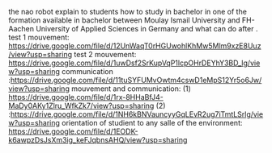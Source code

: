 the nao robot explain to students how to study in bachelor in one of the formation available in bachelor between Moulay Ismail University and FH-Aachen University of Applied Sciences in Germany and what can do after .
test 1 mouvement: https://drive.google.com/file/d/12UnWaqT0rHGUwohlKhMw5Mlm9xzE8Uuz/view?usp=sharing
test 2 mouvement: https://drive.google.com/file/d/1uwDsf2SrKupVqP1lcpOHrDEYhY3BD_lg/view?usp=sharing
communication :https://drive.google.com/file/d/11tuSYFUMvOwtm4cswD1eMpS12Yr5o6Jw/view?usp=sharing
mouvement and communication: (1) https://drive.google.com/file/d/1rx-8HHaBfJ4-MaDy0AKy1Zlru_WfkZk7/view?usp=sharing
  (2) :https://drive.google.com/file/d/1NH6kBNVauncyyGqLEvR2ug7iTmtLSrlg/view?usp=sharing
orientation of studient to any salle of the environment: https://drive.google.com/file/d/1EODK-k6awpzDsJsXm3ig_keFJqbnsAHQ/view?usp=sharing
